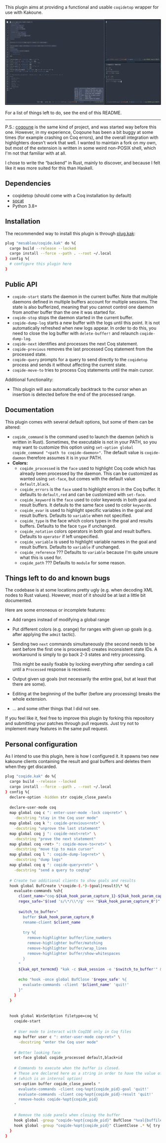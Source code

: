 This plugin aims at providing a functional and usable `coqidetop` wrapper for use with Kakoune.

![demo screenshot](./assets/demo1.png)

For a list of things left to do, see the end of this README.

-----------------

P.S.: [coqoune](https://github.com/guest0x0/coqoune) is the same kind of project, and was started way before this one.
However, in my experience, Coqoune has been a bit buggy at some times (for example crashing on Coq errors), and the overall integration with highlighters doesn't work that well.
I wanted to maintain a fork on my own, but most of the extension is written in some weird non-POSIX shell, which I'm not that familiar with at all.

I chose to write the “backend” in Rust, mainly to discover, and because I felt like it was more suited for this than Haskell.

## Dependencies

- coqidetop (should come with a Coq installation by default)
- [socat](https://linux.die.net/man/1/socat)
- Python 3.8+

## Installation

The recommended way to install this plugin is through [plug.kak](https://github.com/andreyorst/plug.kak):
```sh
plug "mesabloo/coqide.kak" do %{
  cargo build --release --locked
  cargo install --force --path . --root ~/.local
} config %{
  # configure this plugin here
}
```

## Public API

- `coqide-start` starts the daemon in the current buffer.
  Note that multiple daemons defined in multiple buffers account for multiple sessions.
  The state is also bufferized, meaning that you cannot control one daemon from another buffer than the one
  it was started for.
- `coqide-stop` stops the daemon started in the current buffer.
- `coqide-dump-log` starts a new buffer with the logs until this point.
  It is not automatically refreshed when new logs appear.
  In order to do this, you need to close the log buffer with `delete-buffer!` and relaunch `coqide-dump-log`.
- `coqide-next` identifies and processes the next Coq statement.
- `coqide-previous` removes the last processed Coq statement from the processed state.
- `coqide-query` prompts for a query to send directly to the `coqidetop` process and sends it without affecting the current state.
- `coqide-move-to` tries to process Coq statements until the main cursor.

Additional functionality:
- This plugin will aso automatically backtrack to the cursor when an insertion is detected before the end of the processed range.

## Documentation

This plugin comes with several default options, but some of them can be altered:

- `coqide_command` is the command used to launch the daemon (which is written in Rust).
  Sometimes, the executable is not in your PATH, so you may want to customize this option using `set-option global coqide_command "<path to coqide-daemon>"`.
  The default value is `coqide-daemon` therefore assumes it is in your PATH.
- **Colors:**
  - `coqide_processed` is the `face` used to highlight Coq code which has already been processed by the daemon.
    This can be customized as wanted using `set-face`, but comes with the default value `default,black`.
  - `coqide_errors` is the `face` used to highlight errors in the Coq buffer.
    It defaults to `default,red` and can be customized with `set-face`.
  - `coqide_keyword` is the `face` used to color keywords in both goal and result buffers.
    It defauls to the same face used to color `keyword`s.
  - `coqide_evar` is used to highlight specific variables in the goal and result buffers.
    Defaults to `variable` when not specified.
  - `coqide_type` is the face which colors types in the goal and results buffers.
    Defaults to the face `type` if unchanged.
  - `coqide_notation` colors operators in both goal and result buffers.
    Defaults to `operator` if left unspecified.
  - `coqide_variable` is used to highlight variable names in the goal and result buffers.
    Defaults to `variable` if unchanged.
  - `coqide_reference` ???
    Defaults to `variable` because I'm quite unsure what this is used for.
  - `coqide_path` ???
    Defaults to `module` for some reason.

## Things left to do and known bugs

The codebase is at some locations pretty ugly (e.g. when decoding XML nodes to Rust values).
However, most of it should be at last a little bit documented.

Here are some erroneous or incomplete features:
- Add ranges instead of modifying a global range
- Put different colors (e.g. orange) for ranges with given up goals (e.g. after applying the `admit` tactic).
- Sending two `next` commands simultaneously (the second needs to be sent before the first one is processed) creates inconsistent state IDs.
  A workaround is simply to go back 2-3 states and retry processing.

  This might be easily fixable by locking everything after sending a call until a `Processed` response is received.
- Output given up goals (not necessarily the entire goal, but at least that there are some).
- Editing at the beginning of the buffer (before any processing) breaks the whole extension.
- ... and some other things that I did not see.

If you feel like it, feel free to improve this plugin by forking this repository and submitting your patches through pull requests.
Just try not to implement many features in the same pull request.

## Personal configuration

As I intend to use this plugin, here is how I configured it.
It spawns two new kakoune clients containing the result and goal buffers and deletes them when they get discarded.

```sh
plug "coqide.kak" do %{
  cargo build --release --locked
  cargo install --force --path . --root ~/.local
} config %{
  declare-option -hidden str coqide_close_panels

  declare-user-mode coq
  map global coq c ": enter-user-mode -lock coq<ret>" \
    -docstring "stay in the Coq user mode"
  map global coq k ": coqide-previous<ret>" \
    -docstring "unprove the last statement"
  map global coq j ": coqide-next<ret>" \
    -docstring "prove the next statement"
  map global coq <ret> ": coqide-move-to<ret>" \
    -docstring "move tip to main cursor"
  map global coq l ": coqide-dump-log<ret>" \
    -docstring "dump logs"
  map global coq q ": coqide-query<ret>" \
    -docstring "send a query to coqtop"

  # Create two additional clients to show goals and results
  hook global BufCreate \*coqide-(.*)-(goal|result)\* %{
    evaluate-commands %sh{
      client_name="coq-${kak_hook_param_capture_1}-${kak_hook_param_capture_2}"
      regex_safe="$(sed 's/\*/\\*/g' <<< "$kak_hook_param_capture_0")"

      switch_to_buffer="
        buffer $kak_hook_param_capture_0
        rename-client $client_name

        try %{
          remove-highlighter buffer/line_numbers
          remove-highlighter buffer/matching
          remove-highlighter buffer/wrap_lines
          remove-highlighter buffer/show-whitespaces
        }
      "
      ${kak_opt_termcmd} "kak -c $kak_session -e '$switch_to_buffer'" &>/dev/null </dev/null &

      echo "hook -once global BufClose '$regex_safe' %{
        evaluate-commands -client '$client_name' 'quit!'
      }"
    }
  }


  hook global WinSetOption filetype=coq %{ 
    coqide-start

    # User mode to interact with CoqIDE only in Coq files
    map buffer user c ": enter-user-mode coq<ret>" \
      -docstring "enter the Coq user mode"

    # Better looking face
    set-face global coqide_processed default,black+id

    # Commands to execute when the buffer is closed.
    # These are declared here as a string in order to have the value of `%opt{coqide_pid}`
    # (which is an internal option)
    set-option buffer coqide_close_panels "
      evaluate-commands -client coq-%opt{coqide_pid}-goal 'quit!'
      evaluate-commands -client coq-%opt{coqide_pid}-result 'quit!'
      remove-hooks coqide-%opt{coqide_pid}
    "

    # Remove the side panels when closing the buffer
    hook global -group "coqide-%opt{coqide_pid}" BufClose "%val{buffile}" %{ try %opt{coqide_close_panels} }
    hook global -group "coqide-%opt{coqide_pid}" ClientClose .* %{ try %opt{coqide_close_panels} }
  }
}
```
